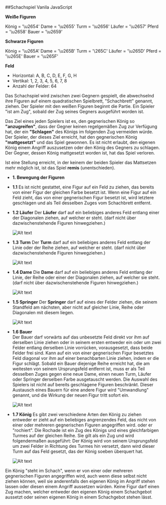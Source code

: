 ##Schachspiel Vanila JavaScript


**Weiße Figuren**

König = '\u2654'
Dame = '\u2655'
Turm = '\u2656'
Läufer = '\u2657'
Pferd = '\u2658'
Bauer = '\u2659'

**Schwarze Figuren**

König = '\u265A'
Dame = '\u265B'
Turm = '\265C'
Läufer = '\u265D'
Pferd = '\u265E'
Bauer = '\u265F'


**Feld**

- Horizontal: A, B, C, D, E, F, G, H
- Vertikal: 1, 2, 3, 4, 5, 6, 7, 8
- Anzahl der Felder: 64

Das Schachspiel wird zwischen zwei Gegnern gespielt, die abwechselnd ihre Figuren auf einem quadratischen Spielbrett, "Schachbrett" genannt, ziehen. Der Spieler mit den weißen Figuren beginnt die Partie. Ein Spieler "ist am Zug", sobald der Zug seines Gegners ausgeführt worden ist.

Das Ziel eines jeden Spielers ist es, den gegnerischen König so **"anzugreifen"**, dass der Gegner keinen regelgemäßen Zug zur Verfügung hat, der ein **"Schlagen"** des Königs im folgenden Zug vermeiden würde. Der Spieler, der dieses Ziel erreicht, hat den gegnerischen König **"mattgesetzt"** und das Spiel gewonnen. Es ist nicht erlaubt, den eigenen König einem Angriff auszusetzen oder den König des Gegners zu schlagen. Der Gegner, dessen König mattgesetzt worden ist, hat das Spiel verloren.

Ist eine Stellung erreicht, in der keinem der beiden Spieler das Mattsetzen mehr möglich ist, ist das Spiel **remis** (unentschieden).
 
 
 - **1. Bewegung der Figuren**
 - **1.1** 
 Es ist nicht gestattet, eine Figur auf ein Feld zu ziehen, das bereits von einer Figur der gleichen Farbe besetzt ist. Wenn eine Figur auf ein Feld zieht, das von einer gegnerischen Figur besetzt ist, wird letztere geschlagen und als Teil desselben Zuges vom Schachbrett entfernt. 
 - **1.2 Läufer**
 Der **Läufer** darf auf ein beliebiges anderes Feld entlang einer der Diagonalen ziehen, auf welcher er steht. (darf nicht über dazwischenstehende Figuren hinwegziehen.)
 
   ![Alt text](https://github.com/exestiert/Schachbrett/blob/main/img/Regel_laeufer.gif)
 
 - **1.3 Turm**
 Der **Turm** darf auf ein beliebiges anderes Feld entlang der Linie oder der Reihe ziehen, auf welcher er steht. (darf nicht über dazwischenstehende Figuren hinwegziehen.)
 
   ![Alt text](https://github.com/exestiert/Schachbrett/blob/main/img/Regel_turm.gif)
 
- **1.4 Dame**
 Die **Dame** darf auf ein beliebiges anderes Feld entlang der Linie, der Reihe oder einer der Diagonalen ziehen, auf welcher sie steht. (darf nicht über dazwischenstehende Figuren hinwegziehen.)
 
  ![Alt text](https://github.com/exestiert/Schachbrett/blob/main/img/Regel_dame.gif)
  
 - **1.5 Springer**
 Der **Springer** darf auf eines der Felder ziehen, die seinem Standfeld am nächsten, aber nicht auf gleicher Linie, Reihe oder Diagonalen mit diesem liegen.
 
   ![Alt text](https://github.com/exestiert/Schachbrett/blob/main/img/Regel_springer.gif)
   
- **1.6 Bauer**   
Der Bauer darf vorwärts auf das unbesetzte Feld direkt vor ihm auf derselben Linie ziehen oder in seinem ersten entweder ein oder um zwei Felder entlang derselben Linie vorrücken, vorausgesetzt, dass beide Felder frei sind. Kann auf ein von einer gegnerischen Figur besetztes Feld diagonal vor ihm auf einer benachbarten Linie ziehen, indem er die Figur schlägt.
Sobald ein Bauer diejenige Reihe erreicht hat, die am weitesten von seinem Ursprungsfeld entfernt ist, muss er als Teil desselben Zuges gegen eine neue Dame, einen neuen Turm, Läufer oder Springer derselben Farbe ausgetauscht werden. Die Auswahl des Spielers ist nicht auf bereits geschlagene Figuren beschränkt. Dieser Austausch eines Bauern für eine andere Figur wird "Umwandlung" genannt, und die Wirkung der neuen Figur tritt sofort ein.

  ![Alt text](https://github.com/exestiert/Schachbrett/blob/main/img/Regel_bauer.gif)

- **1.7 König** 
Es gibt zwei verschiedene Arten den König zu ziehen
entweder er zieht auf ein beliebiges angrenzendes Feld, das nicht von einer oder mehreren gegnerischen Figuren angegriffen wird.
oder er "rochiert". 
Die Rochade ist ein Zug des Königs und eines gleichfarbigen Turmes auf der gleichen Reihe. Sie gilt als ein Zug und wird folgendermaßen ausgeführt: Der König wird von seinem Ursprungsfeld um zwei Felder in Richtung des Turmes hin versetzt, dann wird dieser Turm auf das Feld gesetzt, das der König soeben überquert hat.

   ![Alt text](https://github.com/exestiert/Schachbrett/blob/main/img/Regel_k%C3%B6nig.gif)

Ein König "steht im Schach", wenn er von einer oder mehreren gegnerischen Figuren angegriffen wird, auch wenn diese selbst nicht ziehen können, weil sie anderenfalls den eigenen König im Angriff stehen lassen oder diesen einem Angriff aussetzen würden. Keine Figur darf einen Zug machen, welcher entweder den eigenen König einem Schach­gebot aussetzt oder seinen eigenen König in einem Schachgebot stehen lässt.
